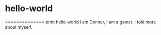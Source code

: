 # hello-world
==============
print hello-world
I am Conner, I am a gamer.
I told more about myself.
